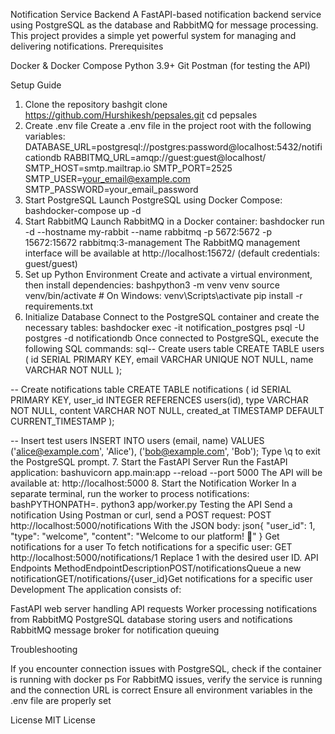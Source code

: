 Notification Service Backend
A FastAPI-based notification backend service using PostgreSQL as the database and RabbitMQ for message processing. This project provides a simple yet powerful system for managing and delivering notifications.
Prerequisites

Docker & Docker Compose
Python 3.9+
Git
Postman (for testing the API)

Setup Guide
1. Clone the repository
bashgit clone https://github.com/Hurshikesh/pepsales.git
cd pepsales
2. Create .env file
Create a .env file in the project root with the following variables:
DATABASE_URL=postgresql://postgres:password@localhost:5432/notificationdb
RABBITMQ_URL=amqp://guest:guest@localhost/
SMTP_HOST=smtp.mailtrap.io
SMTP_PORT=2525
SMTP_USER=your_email@example.com
SMTP_PASSWORD=your_email_password
3. Start PostgreSQL
Launch PostgreSQL using Docker Compose:
bashdocker-compose up -d
4. Start RabbitMQ
Launch RabbitMQ in a Docker container:
bashdocker run -d --hostname my-rabbit --name rabbitmq -p 5672:5672 -p 15672:15672 rabbitmq:3-management
The RabbitMQ management interface will be available at http://localhost:15672/ (default credentials: guest/guest)
5. Set up Python Environment
Create and activate a virtual environment, then install dependencies:
bashpython3 -m venv venv
source venv/bin/activate  # On Windows: venv\Scripts\activate
pip install -r requirements.txt
6. Initialize Database
Connect to the PostgreSQL container and create the necessary tables:
bashdocker exec -it notification_postgres psql -U postgres -d notificationdb
Once connected to PostgreSQL, execute the following SQL commands:
sql-- Create users table
CREATE TABLE users (
    id SERIAL PRIMARY KEY,
    email VARCHAR UNIQUE NOT NULL,
    name VARCHAR NOT NULL
);

-- Create notifications table
CREATE TABLE notifications (
    id SERIAL PRIMARY KEY,
    user_id INTEGER REFERENCES users(id),
    type VARCHAR NOT NULL,
    content VARCHAR NOT NULL,
    created_at TIMESTAMP DEFAULT CURRENT_TIMESTAMP
);

-- Insert test users
INSERT INTO users (email, name) VALUES ('alice@example.com', 'Alice'), ('bob@example.com', 'Bob');
Type \q to exit the PostgreSQL prompt.
7. Start the FastAPI Server
Run the FastAPI application:
bashuvicorn app.main:app --reload --port 5000
The API will be available at: http://localhost:5000
8. Start the Notification Worker
In a separate terminal, run the worker to process notifications:
bashPYTHONPATH=. python3 app/worker.py
Testing the API
Send a notification
Using Postman or curl, send a POST request:
POST http://localhost:5000/notifications
With the JSON body:
json{
  "user_id": 1,
  "type": "welcome",
  "content": "Welcome to our platform! 🎉"
}
Get notifications for a user
To fetch notifications for a specific user:
GET http://localhost:5000/notifications/1
Replace 1 with the desired user ID.
API Endpoints
MethodEndpointDescriptionPOST/notificationsQueue a new notificationGET/notifications/{user_id}Get notifications for a specific user
Development
The application consists of:

FastAPI web server handling API requests
Worker processing notifications from RabbitMQ
PostgreSQL database storing users and notifications
RabbitMQ message broker for notification queuing

Troubleshooting

If you encounter connection issues with PostgreSQL, check if the container is running with docker ps
For RabbitMQ issues, verify the service is running and the connection URL is correct
Ensure all environment variables in the .env file are properly set

License
MIT License
